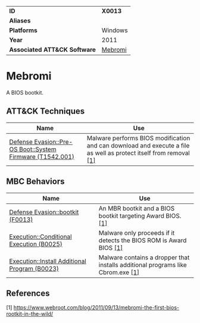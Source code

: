 |||
|---|---|
|**ID**|**X0013**|
|**Aliases**||
|**Platforms**|Windows|
|**Year**|2011|
|**Associated ATT&CK Software**|[Mebromi](https://attack.mitre.org/software/S0001/)|


Mebromi
=======
A BIOS bootkit.


ATT&CK Techniques
-----------------
|Name|Use|
|---|---|
|[Defense Evasion::Pre-OS Boot::System Firmware (T1542.001)](https://attack.mitre.org/techniques/T1542/001/)|Malware performs BIOS modification and can download and execute a file as well as protect itself from removal [[1]](#1)|

MBC Behaviors
---------
|Name|Use|
|---|---|
|[Defense Evasion::bootkit (F0013)](../defense-evasion/bootkit.md)|An MBR bootkit and a BIOS bootkit targeting Award BIOS. [[1]](#1)|
|[Execution::Conditional Execution (B0025)](../execution/conditional-execution.md)|Malware only proceeds if it detects the BIOS ROM is Award BIOS [[1]](#1)|
|[Execution::Install Additional Program (B0023)](../execution/install-additional-program.md)|Malware contains a dropper that installs additional programs like Cbrom.exe [[1]](#1)|

References
----------
<a name="1">[1]</a> https://www.webroot.com/blog/2011/09/13/mebromi-the-first-bios-rootkit-in-the-wild/
